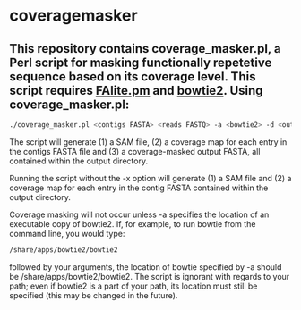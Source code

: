 coveragemasker
==============
This repository contains coverage_masker.pl, a Perl script for masking functionally repetetive sequence based on its coverage level. This script requires <a href="https://github.com/KorfLab/Perl_utils/blob/master/FAlite.pm">FAlite.pm</a> and <a href="https://github.com/BenLangmead/bowtie2">bowtie2</a>.
Using coverage_masker.pl:
-------------------------
```bash
./coverage_masker.pl <contigs FASTA> <reads FASTQ> -a <bowtie2> -d <output directory> -x <coverage threshold>
```
The script will generate (1) a SAM file, (2) a coverage map for each entry in the contigs FASTA file and (3) a coverage-masked output FASTA, all contained within the output directory.

Running the script without the -x option will generate (1) a SAM file and (2) a coverage map for each entry in the contig FASTA contained within the output directory.

Coverage masking will not occur unless -a specifies the location of an executable copy of bowtie2. If, for example, to run bowtie from the command line, you would type:
```bash
/share/apps/bowtie2/bowtie2
```
followed by your arguments, the location of bowtie specified by -a should be /share/apps/bowtie2/bowtie2. The script is ignorant with regards to your path; even if bowtie2 is a part of your path, its location must still be specified (this may be changed in the future).
